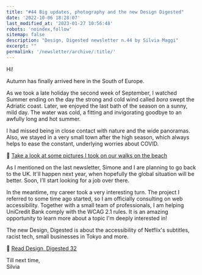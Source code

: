 ```yaml
---
title: "#44 Big updates, photography and the new Design Digested"
date: '2022-10-06 18:28:07'
last_modified_at: '2023-01-27 10:56:48'
robots: 'noindex,follow'
sitemap: false
description: "Design, Digested newsletter n.44 by Silvia Maggi"
excerpt: ""
permalink: '/newsletter/archive/:title/'
---
```

Hi!

Autumn has finally arrived here in the South of Europe.

As we took a late holiday the second week of September, I watched Summer ending on the day the strong and cold wind called _bora_ swept the Adriatic coast. Later, we enjoyed the last bath of the season on a sunny, mild day. The water was cold, a fitting and invigorating goodbye to an awfully long and hot summer.

I had missed being in close contact with nature and the wide panoramas. Also, we stayed in a very small town after the high season, which always helps to ease the constant, underlying worries about COVID.

🔗 [Take a look at some pictures I took on our walks on the beach](https://silviamaggidesign.com/photography/a-perfect-day/)

As I mentioned on the last newsletter, Simone and I are planning to go back to the UK. It'll happen next year, when hopefully the global situation will be better. Soon, I’ll start looking for a job over there.

In the meantime, my career took a very interesting turn. The project I referred to some time ago started, so I am officially consulting on web accessibility. Together with a small team of professionals, I am helping UniCredit Bank comply with the WCAG 2.1 rules. It is an amazing opportunity to learn more about a topic I'm deeply interested in!

The new Design, Digested is about the accessibility of Netflix's subtitles, racist tech, small businesses in Tokyo and more.

🔗 [Read Design, Digested 32](https://silviamaggidesign.com/design-digested/design-digested-32/)


Till next time,  
Silvia
